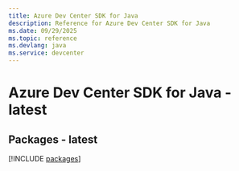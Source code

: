 ```yaml
---
title: Azure Dev Center SDK for Java
description: Reference for Azure Dev Center SDK for Java
ms.date: 09/29/2025
ms.topic: reference
ms.devlang: java
ms.service: devcenter
---
```

# Azure Dev Center SDK for Java - latest
## Packages - latest
[!INCLUDE [packages](dev-center-index.md)]